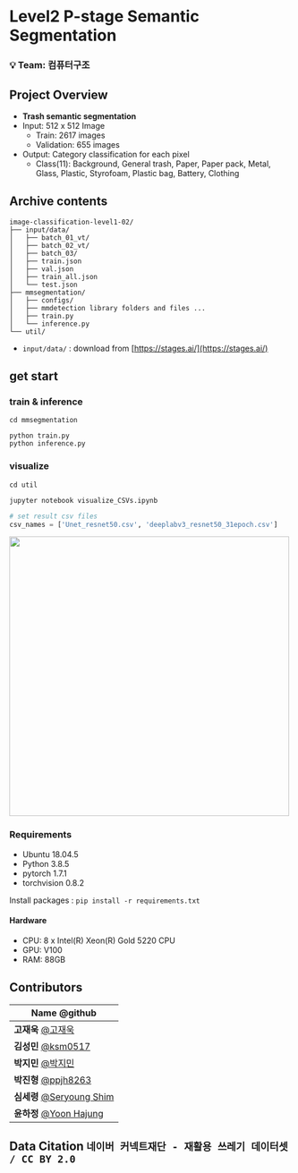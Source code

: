 # Level2 P-stage Semantic Segmentation

### 💡 **Team: 컴퓨터구조**

## Project Overview

- **Trash semantic segmentation**
- Input: 512 x 512 Image
  - Train: 2617 images
  - Validation: 655 images
- Output: Category classification for each pixel
    - Class(11): Background, General trash, Paper, Paper pack, Metal, Glass, Plastic, Styrofoam, Plastic bag, Battery, Clothing

## Archive contents

```
image-classification-level1-02/
├── input/data/
│   ├── batch_01_vt/
│   ├── batch_02_vt/
│   ├── batch_03/
│   ├── train.json
│   ├── val.json
│   ├── train_all.json
│   └── test.json
├── mmsegmentation/
│   ├── configs/
│   ├── mmdetection library folders and files ...
│   ├── train.py
│   └── inference.py
└── util/
```

- ```input/data/``` : download from [https://stages.ai/](https://stages.ai/)

## get start

### train & inference
```
cd mmsegmentation

python train.py
python inference.py
```

### visualize
```
cd util

jupyter notebook visualize_CSVs.ipynb
```
```python
# set result csv files
csv_names = ['Unet_resnet50.csv', 'deeplabv3_resnet50_31epoch.csv']
```
<img src="https://user-images.githubusercontent.com/85881032/139802682-d89814ac-d5f5-4d70-babd-72d1fa92f3ca.png" width="500"/>

### Requirements

- Ubuntu 18.04.5
- Python 3.8.5
- pytorch 1.7.1
- torchvision 0.8.2

Install packages :  `pip install -r requirements.txt` 

#### Hardware

- CPU: 8 x Intel(R) Xeon(R) Gold 5220 CPU
- GPU: V100
- RAM: 88GB


## Contributors

| **Name** @github                                              | 
| ------------------------------------------------------------  | 
| **고재욱** [@고재욱](https://github.com/pkpete)               |
| **김성민** [@ksm0517](https://github.com/ksm0517)             |
| **박지민** [@박지민](https://github.com/ddeokbboki-good)      | 
| **박진형** [@ppjh8263](https://github.com/ppjh8263)           |
| **심세령** [@Seryoung Shim](https://github.com/seryoungshim17)| 
| **윤하정** [@Yoon Hajung](https://github.com/YHaJung)         | 

## Data Citation ```네이버 커넥트재단 - 재활용 쓰레기 데이터셋 / CC BY 2.0```

